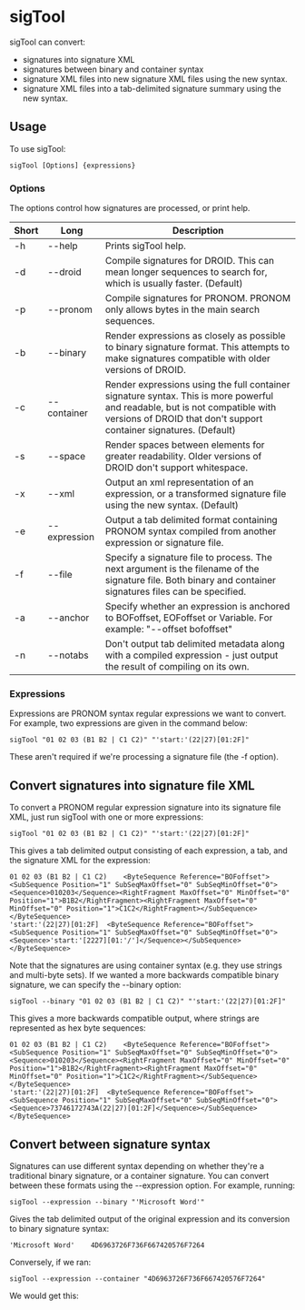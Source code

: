 # sigTool

sigTool can convert:

* signatures into signature XML
* signatures between binary and container syntax
* signature XML files into new signature XML files using the new syntax.
* signature XML files into a tab-delimited signature summary using the new syntax.

## Usage
To use sigTool:

```
sigTool [Options] {expressions}
```

### Options
The options control how signatures are processed, or print help.

| Short | Long         | Description                                                                                                                                                                                         |
|-------|--------------|-----------------------------------------------------------------------------------------------------------------------------------------------------------------------------------------------------|
| -h    | --help       | Prints sigTool help.                                                                                                                                                                                |
| -d    | --droid      | Compile signatures for DROID. This can mean longer sequences to search for, which is usually faster. (Default)                                                                                      |
| -p    | --pronom     | Compile signatures for PRONOM. PRONOM only allows bytes in the main search sequences.                                                                                                               |
| -b    | --binary     | Render expressions as closely as possible to binary signature format. This attempts to make signatures compatible with older versions of DROID.                                                     |
| -c    | --container  | Render expressions using the full container signature syntax.   This is more powerful and readable, but is not compatible with versions of DROID that don't support container signatures. (Default) |
| -s    | --space      | Render spaces between elements for greater readability.  Older versions of DROID don't support whitespace.                                                                                          |
| -x    | --xml        | Output an xml representation of an expression, or a transformed signature file using the new syntax. (Default)                                                                                      |
| -e    | --expression | Output a tab delimited format containing PRONOM syntax compiled from another expression or signature file.                                                                                          |
| -f    | --file       | Specify a signature file to process.  The next argument is the filename of the signature file.  Both binary and container signatures files can be specified.                                        |
| -a    | --anchor     | Specify whether an expression is anchored to BOFoffset, EOFoffset or Variable.  For example: "--offset bofoffset"                                                                                   |
| -n    | --notabs     | Don't output tab delimited metadata along with a compiled expression - just output the result of compiling on its own.                                                                              |


### Expressions
Expressions are PRONOM syntax regular expressions we want to convert. For example, two expressions are given in the command below:

```
sigTool "01 02 03 (B1 B2 | C1 C2)" "'start:'(22|27)[01:2F]"
```

These aren't required if we're processing a signature file (the -f option).

## Convert signatures into signature file XML
To convert a PRONOM regular expression signature into its signature file XML, just run sigTool with one or more expressions:
```
sigTool "01 02 03 (B1 B2 | C1 C2)" "'start:'(22|27)[01:2F]"
```
This gives a tab delimited output consisting of each expression, a tab, and the signature XML for the expression:
```
01 02 03 (B1 B2 | C1 C2)	<ByteSequence Reference="BOFoffset"><SubSequence Position="1" SubSeqMaxOffset="0" SubSeqMinOffset="0"><Sequence>010203</Sequence><RightFragment MaxOffset="0" MinOffset="0" Position="1">B1B2</RightFragment><RightFragment MaxOffset="0" MinOffset="0" Position="1">C1C2</RightFragment></SubSequence></ByteSequence>
'start:'(22|27)[01:2F]	<ByteSequence Reference="BOFoffset"><SubSequence Position="1" SubSeqMaxOffset="0" SubSeqMinOffset="0"><Sequence>'start:'[2227][01:'/']</Sequence></SubSequence></ByteSequence>
```
Note that the signatures are using container syntax (e.g. they use strings and multi-byte sets).  If we wanted a more backwards compatible binary signature, we can specify the --binary option:
```
sigTool --binary "01 02 03 (B1 B2 | C1 C2)" "'start:'(22|27)[01:2F]"
```
This gives a more backwards compatible output, where strings are represented as hex byte sequences:
```
01 02 03 (B1 B2 | C1 C2)	<ByteSequence Reference="BOFoffset"><SubSequence Position="1" SubSeqMaxOffset="0" SubSeqMinOffset="0"><Sequence>010203</Sequence><RightFragment MaxOffset="0" MinOffset="0" Position="1">B1B2</RightFragment><RightFragment MaxOffset="0" MinOffset="0" Position="1">C1C2</RightFragment></SubSequence></ByteSequence>
'start:'(22|27)[01:2F]	<ByteSequence Reference="BOFoffset"><SubSequence Position="1" SubSeqMaxOffset="0" SubSeqMinOffset="0"><Sequence>73746172743A(22|27)[01:2F]</Sequence></SubSequence></ByteSequence>
```

## Convert between signature syntax
Signatures can use different syntax depending on whether they're a traditional binary signature, or a container signature.  You can convert between these formats using the --expression option.  For example, running:
```
sigTool --expression --binary "'Microsoft Word'"
```
Gives the tab delimited output of the original expression and its conversion to binary signature syntax:
```
'Microsoft Word'	4D6963726F736F667420576F7264
```
Conversely, if we ran:
```
sigTool --expression --container "4D6963726F736F667420576F7264"
```
We would get this:
```

```